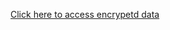 [Click here to access encrypetd data][encrypted-data]

[encrypted-data]: https://drive.google.com/file/d/1NO-jbQ5Owt6ybL_kcTy0-91BEEpOaJnn/view?usp=sharing

